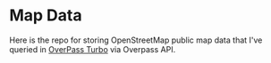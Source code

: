 # Map Data

Here is the repo for storing OpenStreetMap public map data that I've queried in [OverPass Turbo](https://overpass-turbo.eu/) via Overpass API.